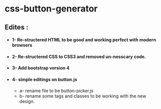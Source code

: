 # css-button-generator

## Edites :

- #### 1- Re-structered HTML to be good and working perfect with modern browsers

- #### 2- Re-structered CSS to CSS3 and removed un-nesscary code.

- #### 3- Add bootstrap version 4

- #### 4- simple editings on button.js
  - a- rename file to be button-picker.js
  - b- rename some tags and classes to be working with the new design.

